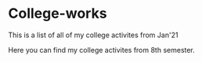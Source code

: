 # College-works
This is a list of all of my college activites from Jan'21

Here you can find my college activites from 8th semester.
